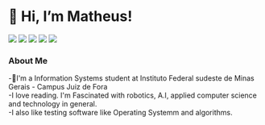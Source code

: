 # 👋 Hi, I’m Matheus!

<div> 
  <a href= "https://www.instagram.com/matheusoranco/" target="_blank"><img src="https://img.shields.io/badge/-Instagram-%23E4405F?style=for-the-badge&logo=instagram&logoColor=white" target="_blank"></a>
  <a href= "discordapp.com/users/988586096906608700" target="_blank"><img src="https://img.shields.io/badge/Discord-7289DA?style=for-the-badge&logo=discord&logoColor=white" target="_blank"></a> 
  <a href = "mailto:matheussoranco@gmail.com"><img src="https://img.shields.io/badge/-Gmail-%23333?style=for-the-badge&logo=gmail&logoColor=white" target="_blank"></a>
  <a href= "https://www.linkedin.com/in/matheus-soran%C3%A7o-4a8b67210/" target="_blank"><img src="https://img.shields.io/badge/-LinkedIn-%230077B5?style=for-the-badge&logo=linkedin&logoColor=white" target="_blank"></a> 
  <a href= "https://twitter.com/cybermattheww" target="_blank"><img src="https://img.shields.io/badge/-Twitter-1ca0f1?style=for-the-badge&labelColor=1ca0f1&logo=twitter&logoColor=white" target=" target="_blank"></a> 
</div>

### About Me

-📓I'm a Information Systems student at Instituto Federal sudeste de Minas Gerais - Campus Juiz de Fora<br>
-I love reading. I'm Fascinated with robotics, A.I, applied computer science and technology in general.<br>
-I also like testing software like Operating Systemm and algorithms.

